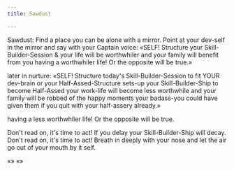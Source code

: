 ```yaml
---
title: Sawdust

---
```



Sawdust:
Find a place you can be alone with a mirror. Point at your dev-self in the mirror and say with your Captain voice: «SELF! Structure your Skill-Builder-Session & your life will be worthwhiler and your family will benefit from you having a worthwhiler life! Or the opposite will be true.»

later in nurture:
«SELF! Structure today's Skill-Builder-Session to fit YOUR dev-brain or your Half-Assed-Structure sets-up your Skill-Builder-Ship to become Half-Assed your work-life will become less worthwhile and your family
will be robbed of the happy moments your badass-you could have given them if you quit with your half-assery already.»


 having a less worthwhiler life! Or the opposite will be true.

Don't read on, it's time to act! If you delay your Skill-Builder-Ship will decay.
Don't read on, it's time to act!
Breath in deeply with your nose and let the air go out of your mouth by it self.

«»
«»
